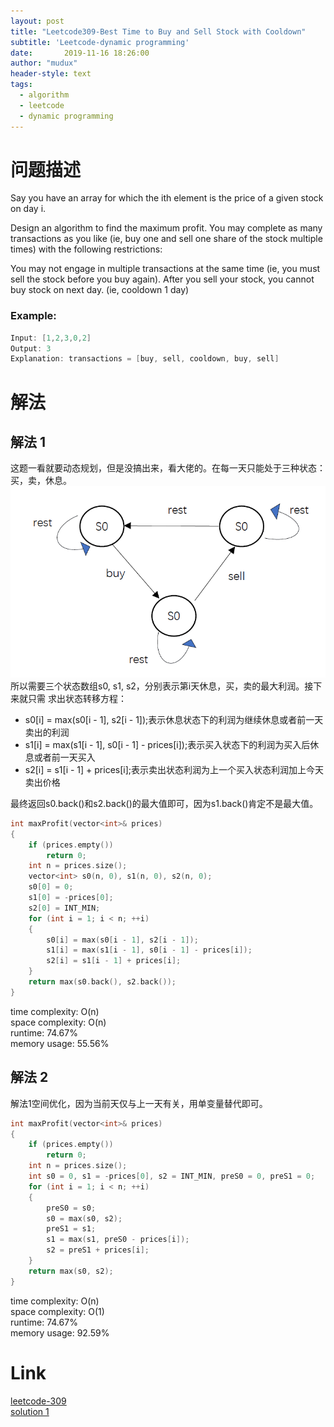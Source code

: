 ```yaml
---
layout: post
title: "Leetcode309-Best Time to Buy and Sell Stock with Cooldown"
subtitle: 'Leetcode-dynamic programming'
date:       2019-11-16 18:26:00
author: "mudux"
header-style: text
tags:
  - algorithm
  - leetcode
  - dynamic programming
---
```


# 问题描述
Say you have an array for which the ith element is the price of a given stock on day i.

Design an algorithm to find the maximum profit. You may complete as many transactions as you like (ie, buy one and sell one share of the stock multiple times) with the following restrictions:

You may not engage in multiple transactions at the same time (ie, you must sell the stock before you buy again).
After you sell your stock, you cannot buy stock on next day. (ie, cooldown 1 day)

### Example:
```c++
Input: [1,2,3,0,2]
Output: 3 
Explanation: transactions = [buy, sell, cooldown, buy, sell]
```

# 解法
## 解法 1
这题一看就要动态规划，但是没搞出来，看大佬的。在每一天只能处于三种状态：买，卖，休息。![如下图所示](https://raw.githubusercontent.com/robertandhe/MarkDownPhotos/master/2019-11-16/post.PNG)
所以需要三个状态数组s0, s1, s2，分别表示第i天休息，买，卖的最大利润。接下来就只需
求出状态转移方程：
- s0[i] = max(s0[i - 1], s2[i - 1]);表示休息状态下的利润为继续休息或者前一天卖出的利润
- s1[i] = max(s1[i - 1], s0[i - 1] - prices[i]);表示买入状态下的利润为买入后休息或者前一天买入
- s2[i] = s1[i - 1] + prices[i];表示卖出状态利润为上一个买入状态利润加上今天卖出价格

最终返回s0.back()和s2.back()的最大值即可，因为s1.back()肯定不是最大值。
```c++
int maxProfit(vector<int>& prices)
{
	if (prices.empty())
		return 0;
	int n = prices.size();
	vector<int> s0(n, 0), s1(n, 0), s2(n, 0);
	s0[0] = 0;
	s1[0] = -prices[0];
	s2[0] = INT_MIN;
	for (int i = 1; i < n; ++i)
	{
		s0[i] = max(s0[i - 1], s2[i - 1]);
		s1[i] = max(s1[i - 1], s0[i - 1] - prices[i]);
		s2[i] = s1[i - 1] + prices[i];
	}
	return max(s0.back(), s2.back());
}
```
time complexity: O(n)  
space complexity: O(n)  
runtime: 74.67%  
memory usage: 55.56%  

## 解法 2
解法1空间优化，因为当前天仅与上一天有关，用单变量替代即可。
```c++
int maxProfit(vector<int>& prices)
{
	if (prices.empty())
		return 0;
	int n = prices.size();
	int s0 = 0, s1 = -prices[0], s2 = INT_MIN, preS0 = 0, preS1 = 0;
	for (int i = 1; i < n; ++i)
	{
		preS0 = s0;
		s0 = max(s0, s2);
		preS1 = s1;
		s1 = max(s1, preS0 - prices[i]);
		s2 = preS1 + prices[i];
	}
	return max(s0, s2);
}
```
time complexity: O(n)  
space complexity: O(1)  
runtime: 74.67%  
memory usage: 92.59%  

# Link
[leetcode-309](https://leetcode.com/problems/best-time-to-buy-and-sell-stock-with-cooldown/)  
[solution 1](https://leetcode.com/problems/best-time-to-buy-and-sell-stock-with-cooldown/discuss/75928/Share-my-DP-solution-(By-State-Machine-Thinking))